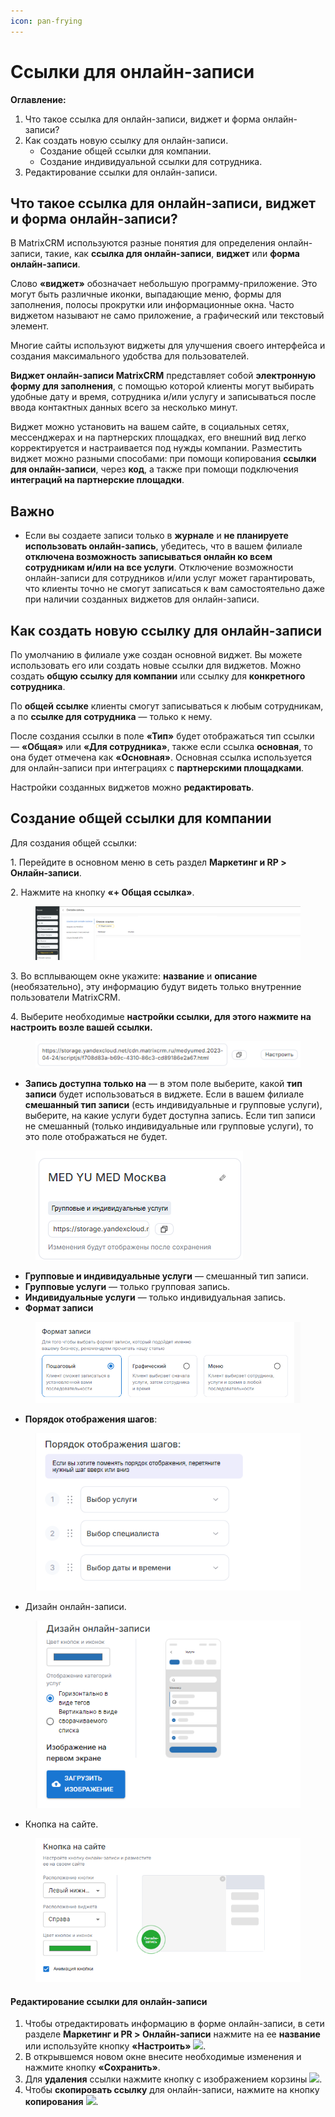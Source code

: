 ```yaml
---
icon: pan-frying
---
```


# Ссылки для онлайн-записи

**Оглавление:**

1. Что такое ссылка для онлайн-записи, виджет и форма онлайн-записи?
2. Как создать новую ссылку для онлайн-записи.
   * Создание общей ссылки для компании.
   * Создание индивидуальной ссылки для сотрудника.
3. Редактирование ссылки для онлайн-записи.

## Что такое ссылка для онлайн-записи, виджет и форма онлайн-записи?

В MatrixCRM используются разные понятия для определения онлайн-записи, такие, как **ссылка для онлайн-записи**, **виджет** или **форма онлайн-записи**.&#x20;

Слово **«виджет»** обозначает небольшую программу-приложение. Это могут быть различные иконки, выпадающие меню, формы для заполнения, полосы прокрутки или информационные окна. Часто виджетом называют не само приложение, а графический или текстовый элемент.

Многие сайты используют виджеты для улучшения своего интерфейса и создания максимального удобства для пользователей.

**Виджет онлайн-записи MatrixCRM** представляет собой **электронную форму для заполнения**, с помощью которой клиенты могут выбирать удобные дату и время, сотрудника и/или услугу и записываться после ввода контактных данных всего за несколько минут.

Виджет можно установить на вашем сайте, в социальных сетях, мессенджерах и на партнерских площадках, его внешний вид легко корректируется и настраивается под нужды компании. Разместить виджет можно разными способами: при помощи копирования **ссылки для онлайн-записи**, через **код**, а также при помощи подключения **интеграций на партнерские площадки**.&#x20;

## **Важно**

* Если вы создаете записи только в **журнале** и **не планируете использовать онлайн-запись**, убедитесь, что в вашем филиале **отключена возможность записываться онлайн ко всем сотрудникам и/или на все услуги**. Отключение возможности онлайн-записи для сотрудников и/или услуг может гарантировать, что клиенты точно не смогут записаться к вам самостоятельно даже при наличии созданных виджетов для онлайн-записи.&#x20;

## Как создать новую ссылку для онлайн-записи

По умолчанию в филиале уже создан основной виджет. Вы можете использовать его или создать новые ссылки для виджетов. Можно создать **общую ссылку для компании** или ссылку для **конкретного сотрудника**.&#x20;

По **общей ссылке** клиенты смогут записываться к любым сотрудникам, а по **ссылке для сотрудника** — только к нему.&#x20;

После создания ссылки в поле **«Тип»** будет отображаться тип ссылки — **«Общая»** или **«Для сотрудника»**, также если ссылка **основная**, то она будет отмечена как **«Основная»**. Основная ссылка используется для онлайн-записи при интеграциях с **партнерскими площадками**.

Настройки созданных виджетов можно **редактировать**.

## Создание общей ссылки для компании

Для создания общей ссылки:&#x20;

1\. Перейдите в основном меню в сеть раздел **Маркетинг и RP > Онлайн-записи**.

2\. Нажмите на кнопку **«+ Общая ссылка»**.

<figure><img src="../../../.gitbook/assets/image (393).png" alt=""><figcaption></figcaption></figure>

3\. Во всплывающем окне укажите: **название** и **описание** (необязательно), эту информацию будут видеть только внутренние пользователи MatrixCRM.

4\. Выберите необходимые **настройки ссылки, для этого нажмите на настроить возле вашей ссылки.**

<figure><img src="../../../.gitbook/assets/image (394).png" alt=""><figcaption></figcaption></figure>

* **Запись доступна только на** — в этом поле выберите, какой **тип записи** будет использоваться в виджете. Если в вашем филиале **смешанный тип записи** (есть индивидуальные и групповые услуги), выберите, на какие услуги будет доступна запись. Если тип записи не смешанный (только индивидуальные или групповые услуги), то это поле отображаться не будет.

<figure><img src="../../../.gitbook/assets/image (395).png" alt=""><figcaption></figcaption></figure>

* **Групповые и индивидуальные услуги** — смешанный тип записи.
* **Групповые услуги** — только групповая запись.
* **Индивидуальные услуги** — только индивидуальная запись.
* **Формат записи**

<figure><img src="../../../.gitbook/assets/image (396).png" alt=""><figcaption></figcaption></figure>

* **Порядок отображения шагов**:

<figure><img src="../../../.gitbook/assets/image (397).png" alt=""><figcaption></figcaption></figure>

* Дизайн онлайн-записи.

<figure><img src="../../../.gitbook/assets/image (398).png" alt=""><figcaption></figcaption></figure>

* Кнопка на сайте.

<figure><img src="../../../.gitbook/assets/image (399).png" alt=""><figcaption></figcaption></figure>

#### Редактирование ссылки для онлайн-записи

1. Чтобы отредактировать информацию в форме онлайн-записи, в сети  разделе **Маркетинг и PR > Онлайн-записи** нажмите на ее **название** или используйте кнопку **«Настроить»** ![](https://support.yclients.com/files/download/08576e26-a4d4-11ee-8f63-fa163e2ff576).
2. В открывшемся новом окне внесите необходимые изменения и нажмите кнопку **«Сохранить»**.
3. Для **удаления** ссылки нажмите кнопку с изображением корзины ![](https://support.yclients.com/files/download/afb7e0a6-4bff-11ee-8f7d-fa163e2ff576).
4. Чтобы **скопировать ссылку** для онлайн-записи, нажмите на кнопку **копирования** ![](https://support.yclients.com/files/download/deb0efbf-a4d3-11ee-8f63-fa163e2ff576).

